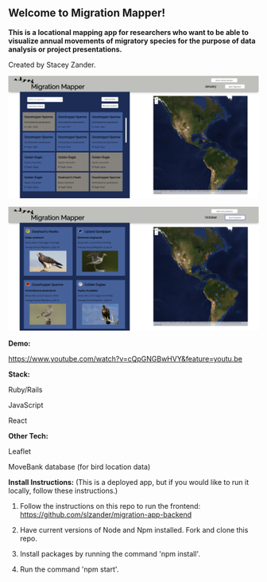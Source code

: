 ## Welcome to Migration Mapper!
**This is a locational mapping app for researchers who want to be able to visualize annual movements of migratory species for the purpose of data analysis or project presentations.**

Created by Stacey Zander.

![background](/1.png)

![background](/2.png)
  
**Demo:**

https://www.youtube.com/watch?v=cQpGNGBwHVY&feature=youtu.be

**Stack:**

Ruby/Rails

JavaScript

React

**Other Tech:**

Leaflet

MoveBank database (for bird location data)

**Install Instructions:**
(This is a deployed app, but if you would like to run it locally, follow these instructions.)

1. Follow the instructions on this repo to run the frontend: https://github.com/slzander/migration-app-backend 

2. Have current versions of Node and Npm installed. Fork and clone this repo.

3. Install packages by running the command 'npm install'.

4. Run the command 'npm start'.
